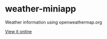 # weather-miniapp  
Weather information using openweathermap.org  

[View it online](http://htmlpreview.github.io/?https://github.com/lfarroco/weather-miniapp/blob/master/index.html)
